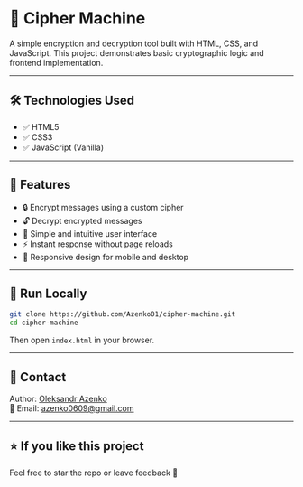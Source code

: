 # 🔐 Cipher Machine

A simple encryption and decryption tool built with HTML, CSS, and JavaScript. This project demonstrates basic cryptographic logic and frontend implementation.

---

## 🛠️ Technologies Used

- ✅ HTML5
- ✅ CSS3
- ✅ JavaScript (Vanilla)

---

## 📱 Features

- 🔒 Encrypt messages using a custom cipher
- 🔓 Decrypt encrypted messages
- 🧠 Simple and intuitive user interface
- ⚡ Instant response without page reloads
- 📱 Responsive design for mobile and desktop

---

## 🚀 Run Locally

```bash
git clone https://github.com/Azenko01/cipher-machine.git
cd cipher-machine
```

Then open `index.html` in your browser.

---

## 📩 Contact

Author: [Oleksandr Azenko](https://github.com/Azenko01)  
📧 Email: azenko0609@gmail.com

---

## ⭐ If you like this project

Feel free to star the repo or leave feedback 🙌
